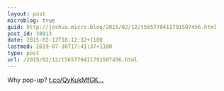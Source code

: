 ```yaml
---
layout: post
microblog: true
guid: http://joshua.micro.blog/2015/02/12/t565770411791507456.html
post_id: 38913
date: 2015-02-12T18:12:32+1100
lastmod: 2019-07-30T17:41:37+1100
type: post
url: /2015/02/12/t565770411791507456.html
---
```

Why pop-up? [t.co/QyKukMfGK...](http://t.co/QyKukMfGK7)
